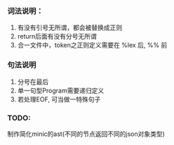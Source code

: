 ### 词法说明：
1. 有没有引号无所谓，都会被替换成正则
2. return后面有没有分号无所谓
3. 合一文件中，token之正则定义需要在 %lex 后, %% 前

### 句法说明
1. 分号在最后
2. 单一句型Program需要递归定义
3. 若处理EOF, 可当做一特殊句子

### TODO:
制作简化minic的ast(不同的节点返回不同的json对象类型)